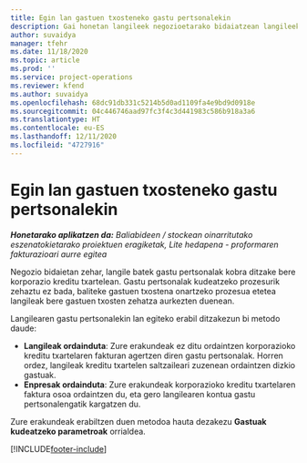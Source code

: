 ```yaml
---
title: Egin lan gastuen txosteneko gastu pertsonalekin
description: Gai honetan langileek negozioetarako bidaiatzean langileek sortutako gastu pertsonalekin lan egiteko moduari buruzko informazioa ematen da.
author: suvaidya
manager: tfehr
ms.date: 11/18/2020
ms.topic: article
ms.prod: ''
ms.service: project-operations
ms.reviewer: kfend
ms.author: suvaidya
ms.openlocfilehash: 68dc91db331c5214b5d0ad1109fa4e9bd9d0918e
ms.sourcegitcommit: 04c446746aad97fc3f4c3d441983c586b918a3a6
ms.translationtype: HT
ms.contentlocale: eu-ES
ms.lasthandoff: 12/11/2020
ms.locfileid: "4727916"
---
```

# <a name="work-with-personal-expenses-on-an-expense-report"></a>Egin lan gastuen txosteneko gastu pertsonalekin

_**Honetarako aplikatzen da:** Baliabideen / stockean oinarritutako eszenatokietarako proiektuen eragiketak, Lite hedapena - proformaren fakturazioari aurre egitea_

Negozio bidaietan zehar, langile batek gastu pertsonalak kobra ditzake bere korporazio kreditu txartelean. Gastu pertsonalak kudeatzeko prozesurik zehaztu ez bada, baliteke gastuen txostena onartzeko prozesua etetea langileak bere gastuen txosten zehatza aurkezten duenean.

Langilearen gastu pertsonalekin lan egiteko erabil ditzakezun bi metodo daude:

  - **Langileak ordainduta**: Zure erakundeak ez ditu ordaintzen korporazioko kreditu txartelaren fakturan agertzen diren gastu pertsonalak. Horren ordez, langileak kreditu txartelen saltzaileari zuzenean ordaintzen dizkio gastuak. 
  - **Enpresak ordainduta**: Zure erakundeak korporazioko kreditu txartelaren faktura osoa ordaintzen du, eta gero langilearen kontua gastu pertsonalengatik kargatzen du.

Zure erakundeak erabiltzen duen metodoa hauta dezakezu **Gastuak kudeatzeko parametroak** orrialdea.


[!INCLUDE[footer-include](../includes/footer-banner.md)]